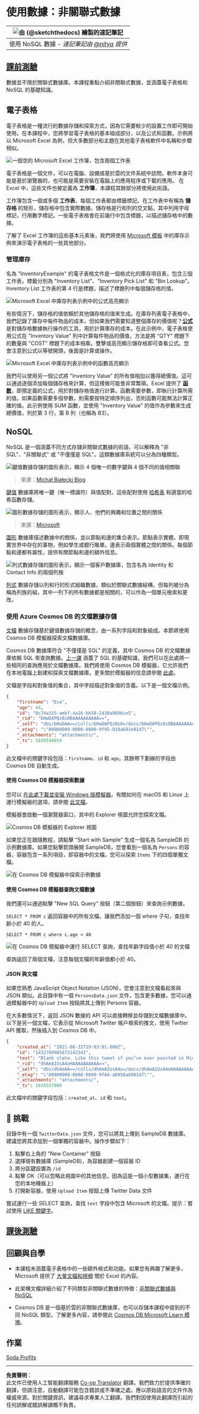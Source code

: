 <!--
CO_OP_TRANSLATOR_METADATA:
{
  "original_hash": "c182e87f9f80be7e7cdffc7b40bbfccf",
  "translation_date": "2025-09-05T12:02:14+00:00",
  "source_file": "2-Working-With-Data/06-non-relational/README.md",
  "language_code": "hk"
}
-->
# 使用數據：非關聯式數據

|![由 [(@sketchthedocs)](https://sketchthedocs.dev) 繪製的速記筆記](../../sketchnotes/06-NoSQL.png)|
|:---:|
|使用 NoSQL 數據 - _速記筆記由 [@nitya](https://twitter.com/nitya) 提供_ |

## [課前測驗](https://ff-quizzes.netlify.app/en/ds/quiz/10)

數據並不限於關聯式數據庫。本課程重點介紹非關聯式數據，並涵蓋電子表格和 NoSQL 的基礎知識。

## 電子表格

電子表格是一種流行的數據存儲和探索方式，因為它需要較少的設置工作即可開始使用。在本課程中，您將學習電子表格的基本組成部分，以及公式和函數。示例將以 Microsoft Excel 為例，但大多數部分和主題在其他電子表格軟件中名稱和步驟相似。

![一個空的 Microsoft Excel 工作簿，包含兩個工作表](../../../../2-Working-With-Data/06-non-relational/images/parts-of-spreadsheet.png)

電子表格是一個文件，可以在電腦、設備或基於雲的文件系統中訪問。軟件本身可能是基於瀏覽器的，也可能是需要安裝在電腦上的應用程序或下載的應用。 在 Excel 中，這些文件也被定義為 **工作簿**，本課程其餘部分將使用此術語。

工作簿包含一個或多個 **工作表**，每個工作表都由標籤標記。在工作表中有稱為 **儲存格** 的矩形，儲存格中包含實際數據。儲存格是行和列的交叉點，其中列用字母標記，行用數字標記。一些電子表格會在前幾行中包含標題，以描述儲存格中的數據。

了解了 Excel 工作簿的這些基本元素後，我們將使用 [Microsoft 模板](https://templates.office.com/) 中的庫存示例來演示電子表格的一些其他部分。

### 管理庫存

名為 "InventoryExample" 的電子表格文件是一個格式化的庫存項目表，包含三個工作表，標籤分別為 "Inventory List"、"Inventory Pick List" 和 "Bin Lookup"。Inventory List 工作表的第 4 行是標題，描述了標題列中每個儲存格的值。

![Microsoft Excel 中庫存列表示例中的公式高亮顯示](../../../../2-Working-With-Data/06-non-relational/images/formula-excel.png)

有些情況下，儲存格的值依賴於其他儲存格的值來生成。在庫存列表電子表格中，我們記錄了庫存中每件物品的成本，但如果我們需要知道整個庫存的價值呢？[**公式**](https://support.microsoft.com/en-us/office/overview-of-formulas-34519a4e-1e8d-4f4b-84d4-d642c4f63263) 是對儲存格數據執行操作的工具，用於計算庫存的成本。在此示例中，電子表格使用公式在 "Inventory Value" 列中計算每件物品的價值，方法是將 "QTY" 標題下的數量與 "COST" 標題下的成本相乘。雙擊或高亮顯示儲存格即可查看公式。您會注意到公式以等號開頭，後面是計算或操作。

![Microsoft Excel 中庫存列表示例中的函數高亮顯示](../../../../2-Working-With-Data/06-non-relational/images/function-excel.png)

我們可以使用另一個公式將 "Inventory Value" 的所有值相加以獲得總價值。這可以通過逐個添加每個儲存格來計算，但這樣做可能會非常繁瑣。Excel 提供了 [**函數**](https://support.microsoft.com/en-us/office/sum-function-043e1c7d-7726-4e80-8f32-07b23e057f89)，即預定義的公式，用於對儲存格值進行計算。函數需要參數，即執行計算所需的值。如果函數需要多個參數，則需要按特定順序列出，否則函數可能無法計算正確的值。此示例使用 SUM 函數，並使用 "Inventory Value" 的值作為參數來生成總價值，列於第 3 行，第 B 列（也稱為 B3）。

## NoSQL

NoSQL 是一個涵蓋不同方式存儲非關聯式數據的術語，可以解釋為 "非 SQL"、"非關聯式" 或 "不僅僅是 SQL"。這類數據庫系統可以分為四種類型。

![鍵值數據存儲的圖形表示，顯示 4 個唯一的數字鍵與 4 個不同的值相關聯](../../../../2-Working-With-Data/06-non-relational/images/kv-db.png)
> 來源：[Michał Białecki Blog](https://www.michalbialecki.com/2018/03/18/azure-cosmos-db-key-value-database-cloud/)

[鍵值](https://docs.microsoft.com/en-us/azure/architecture/data-guide/big-data/non-relational-data#keyvalue-data-stores) 數據庫將唯一鍵（唯一標識符）與值配對。這些配對使用 [哈希表](https://www.hackerearth.com/practice/data-structures/hash-tables/basics-of-hash-tables/tutorial/) 和適當的哈希函數存儲。

![圖形數據存儲的圖形表示，顯示人、他們的興趣和位置之間的關係](../../../../2-Working-With-Data/06-non-relational/images/graph-db.png)
> 來源：[Microsoft](https://docs.microsoft.com/en-us/azure/cosmos-db/graph/graph-introduction#graph-database-by-example)

[圖形](https://docs.microsoft.com/en-us/azure/architecture/data-guide/big-data/non-relational-data#graph-data-stores) 數據庫描述數據中的關係，並以節點和邊的集合表示。節點表示實體，即現實世界中存在的事物，例如學生或銀行賬單。邊表示兩個實體之間的關係。每個節點和邊都有屬性，提供有關節點和邊的額外信息。

![列式數據存儲的圖形表示，顯示一個客戶數據庫，包含名為 Identity 和 Contact Info 的兩個列族](../../../../2-Working-With-Data/06-non-relational/images/columnar-db.png)

[列式](https://docs.microsoft.com/en-us/azure/architecture/data-guide/big-data/non-relational-data#columnar-data-stores) 數據存儲以列和行的形式組織數據，類似於關聯式數據結構，但每列被分為稱為列族的組，其中一列下的所有數據都是相關的，可以作為一個單元檢索和更改。

### 使用 Azure Cosmos DB 的文檔數據存儲

[文檔](https://docs.microsoft.com/en-us/azure/architecture/data-guide/big-data/non-relational-data#document-data-stores) 數據存儲基於鍵值數據存儲的概念，由一系列字段和對象組成。本節將使用 Cosmos DB 模擬器探索文檔數據庫。

Cosmos DB 數據庫符合 "不僅僅是 SQL" 的定義，其中 Cosmos DB 的文檔數據庫依賴 SQL 來查詢數據。[上一課](../05-relational-databases/README.md) 涵蓋了 SQL 的基礎知識，我們可以在此處將一些相同的查詢應用於文檔數據庫。我們將使用 Cosmos DB 模擬器，它允許我們在本地電腦上創建和探索文檔數據庫。更多關於模擬器的信息請參閱 [此處](https://docs.microsoft.com/en-us/azure/cosmos-db/local-emulator?tabs=ssl-netstd21)。

文檔是字段和對象值的集合，其中字段描述對象值的含義。以下是一個文檔示例。

```json
{
    "firstname": "Eva",
    "age": 44,
    "id": "8c74a315-aebf-4a16-bb38-2430a9896ce5",
    "_rid": "bHwDAPQz8s0BAAAAAAAAAA==",
    "_self": "dbs/bHwDAA==/colls/bHwDAPQz8s0=/docs/bHwDAPQz8s0BAAAAAAAAAA==/",
    "_etag": "\"00000000-0000-0000-9f95-010a691e01d7\"",
    "_attachments": "attachments/",
    "_ts": 1630544034
}
```

此文檔中的關鍵字段包括：`firstname`、`id` 和 `age`。其餘帶下劃線的字段由 Cosmos DB 自動生成。

#### 使用 Cosmos DB 模擬器探索數據

您可以 [在此處下載並安裝 Windows 版模擬器](https://aka.ms/cosmosdb-emulator)。有關如何在 macOS 和 Linux 上運行模擬器的選項，請參閱 [此文檔](https://docs.microsoft.com/en-us/azure/cosmos-db/local-emulator?tabs=ssl-netstd21#run-on-linux-macos)。

模擬器會啟動一個瀏覽器窗口，其中的 Explorer 視圖允許您探索文檔。

![Cosmos DB 模擬器的 Explorer 視圖](../../../../2-Working-With-Data/06-non-relational/images/cosmosdb-emulator-explorer.png)

如果您正在跟隨教程，請點擊 "Start with Sample" 生成一個名為 SampleDB 的示例數據庫。如果您點擊箭頭展開 SampleDB，您會看到一個名為 `Persons` 的容器，容器包含一系列項目，即容器中的文檔。您可以探索 `Items` 下的四個單獨文檔。

![在 Cosmos DB 模擬器中探索示例數據](../../../../2-Working-With-Data/06-non-relational/images/cosmosdb-emulator-persons.png)

#### 使用 Cosmos DB 模擬器查詢文檔數據

我們還可以通過點擊 "New SQL Query" 按鈕（第二個按鈕）來查詢示例數據。

`SELECT * FROM c` 返回容器中的所有文檔。讓我們添加一個 where 子句，查找年齡小於 40 的人。

`SELECT * FROM c where c.age < 40`

![在 Cosmos DB 模擬器中運行 SELECT 查詢，查找年齡字段值小於 40 的文檔](../../../../2-Working-With-Data/06-non-relational/images/cosmosdb-emulator-persons-query.png)

查詢返回了兩個文檔，注意每個文檔的年齡值都小於 40。

#### JSON 與文檔

如果您熟悉 JavaScript Object Notation (JSON)，您會注意到文檔看起來與 JSON 類似。此目錄中有一個 `PersonsData.json` 文件，包含更多數據，您可以通過模擬器中的 `Upload Item` 按鈕將其上傳到 Persons 容器。

在大多數情況下，返回 JSON 數據的 API 可以直接轉移並存儲到文檔數據庫中。以下是另一個文檔，它表示從 Microsoft Twitter 帳戶檢索的推文，使用 Twitter API 獲取，然後插入到 Cosmos DB 中。

```json
{
    "created_at": "2021-08-31T19:03:01.000Z",
    "id": "1432780985872142341",
    "text": "Blank slate. Like this tweet if you’ve ever painted in Microsoft Paint before. https://t.co/cFeEs8eOPK",
    "_rid": "dhAmAIUsA4oHAAAAAAAAAA==",
    "_self": "dbs/dhAmAA==/colls/dhAmAIUsA4o=/docs/dhAmAIUsA4oHAAAAAAAAAA==/",
    "_etag": "\"00000000-0000-0000-9f84-a0958ad901d7\"",
    "_attachments": "attachments/",
    "_ts": 1630537000
```

此文檔中的關鍵字段包括：`created_at`、`id` 和 `text`。

## 🚀 挑戰

目錄中有一個 `TwitterData.json` 文件，您可以將其上傳到 SampleDB 數據庫。建議您將其添加到一個單獨的容器中。操作步驟如下：

1. 點擊右上角的 "New Container" 按鈕
1. 選擇現有數據庫 (SampleDB)，為容器創建一個容器 ID
1. 將分區鍵設置為 `/id`
1. 點擊 OK（可以忽略此視圖中的其他信息，因為這是一個小型數據集，運行在您的本地機器上）
1. 打開新容器，使用 `Upload Item` 按鈕上傳 Twitter Data 文件

嘗試運行一些 SELECT 查詢，查找 `text` 字段中包含 Microsoft 的文檔。提示：嘗試使用 [LIKE 關鍵字](https://docs.microsoft.com/en-us/azure/cosmos-db/sql/sql-query-keywords#using-like-with-the--wildcard-character)。

## [課後測驗](https://ff-quizzes.netlify.app/en/ds/quiz/11)

## 回顧與自學

- 本課程未涵蓋電子表格中的一些額外格式和功能。如果您有興趣了解更多，Microsoft 提供了 [大量文檔和視頻](https://support.microsoft.com/excel) 關於 Excel 的內容。

- 此架構文檔詳細介紹了不同類型非關聯式數據的特徵：[非關聯式數據與 NoSQL](https://docs.microsoft.com/en-us/azure/architecture/data-guide/big-data/non-relational-data)

- Cosmos DB 是一個基於雲的非關聯式數據庫，也可以存儲本課程中提到的不同 NoSQL 類型。了解更多內容，請參閱此 [Cosmos DB Microsoft Learn 模塊](https://docs.microsoft.com/en-us/learn/paths/work-with-nosql-data-in-azure-cosmos-db/)。

## 作業

[Soda Profits](assignment.md)

---

**免責聲明**：  
此文件已使用人工智能翻譯服務 [Co-op Translator](https://github.com/Azure/co-op-translator) 翻譯。我們致力於提供準確的翻譯，但請注意，自動翻譯可能包含錯誤或不準確之處。應以原始語言的文件作為權威來源。對於關鍵資訊，建議尋求專業人工翻譯。我們對因使用此翻譯而引起的任何誤解或錯誤解讀概不負責。